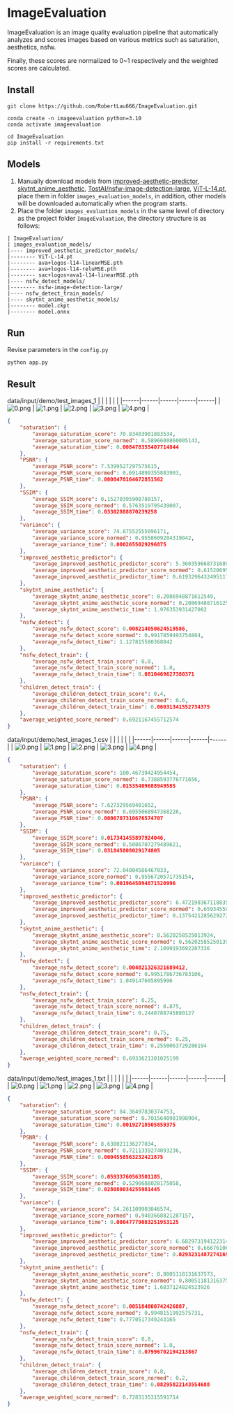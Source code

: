 # ImageEvaluation
ImageEvaluation is an image quality evaluation pipeline that automatically analyzes and scores images based on various metrics such as saturation, aesthetics, nsfw. 

Finally, these scores are normalized to 0~1 respectively and the weighted scores are calculated.
## Install
```shell
git clone https://github.com/RobertLau666/ImageEvaluation.git

conda create -n imageevaluation python=3.10
conda activate imageevaluation

cd ImageEvaluation
pip install -r requirements.txt
```
## Models
1. Manually download models from [improved-aesthetic-predictor](https://github.com/christophschuhmann/improved-aesthetic-predictor), [skytnt_anime_aesthetic](https://huggingface.co/skytnt/anime-aesthetic/tree/main), [TostAI/nsfw-image-detection-large](https://huggingface.co/TostAI/nsfw-image-detection-large/tree/main), [ViT-L-14.pt](https://openaipublic.azureedge.net/clip/models/b8cca3fd41ae0c99ba7e8951adf17d267cdb84cd88be6f7c2e0eca1737a03836/ViT-L-14.pt), place them in folder ```images_evaluation_models```, in addition, other models will be downloaded automatically when the program starts.
2. Place the folder ```images_evaluation_models``` in the same level of directory as the project folder ```ImageEvaluation```, the directory structure is as follows:
```
| ImageEvaluation/
| images_evaluation_models/
|---- improved_aesthetic_predictor_models/
|-------- ViT-L-14.pt
|-------- ava+logos-l14-linearMSE.pth
|-------- ava+logos-l14-reluMSE.pth
|-------- sac+logos+ava1-l14-linearMSE.pth
|---- nsfw_detect_models/
|-------- nsfw-image-detection-large/
|---- nsfw_detect_train_models/
|---- skytnt_anime_aesthetic_models/
|-------- model.ckpt
|-------- model.onnx
```
## Run
Revise parameters in the ```config.py```
```
python app.py
```
## Result
data/input/demo/test_images_1
|  |  |  |  |  |
|------|------|------|------|------|
| ![0.png](data/input/demo/test_images_1/0.png) | ![1.png](data/input/demo/test_images_1/1.png) | ![2.png](data/input/demo/test_images_1/2.png) | ![3.png](data/input/demo/test_images_1/3.png) | ![4.png](data/input/demo/test_images_1/4.png) | 
```json
{
    "saturation": {
        "average_saturation_score": 70.83403901883534,
        "average_saturation_score_normed": 0.5896600860005143,
        "average_saturation_time": 0.008478355407714844
    },
    "PSNR": {
        "average_PSNR_score": 7.5399527297575615,
        "average_PSNR_score_normed": 0.6914899355883903,
        "average_PSNR_time": 0.0008478164672851562
    },
    "SSIM": {
        "average_SSIM_score": 0.15270395908780157,
        "average_SSIM_score_normed": 0.5763519795439007,
        "average_SSIM_time": 0.03302888870239258
    },
    "variance": {
        "average_variance_score": 74.87552555096171,
        "average_variance_score_normed": 0.9558609204319042,
        "average_variance_time": 0.0002655029296875
    },
    "improved_aesthetic_predictor": {
        "average_improved_aesthetic_predictor_score": 5.3603596687316895,
        "average_improved_aesthetic_predictor_score_normed": 0.6152069520398721,
        "average_improved_aesthetic_predictor_time": 0.6193296432495117
    },
    "skytnt_anime_aesthetic": {
        "average_skytnt_anime_aesthetic_score": 0.2086948871612549,
        "average_skytnt_anime_aesthetic_score_normed": 0.2086948871612549,
        "average_skytnt_anime_aesthetic_time": 1.976353931427002
    },
    "nsfw_detect": {
        "average_nsfw_detect_score": 0.008214050624519586,
        "average_nsfw_detect_score_normed": 0.9917859493754804,
        "average_nsfw_detect_time": 1.127815580368042
    },
    "nsfw_detect_train": {
        "average_nsfw_detect_train_score": 0.0,
        "average_nsfw_detect_train_score_normed": 1.0,
        "average_nsfw_detect_train_time": 0.0810469627380371
    },
    "children_detect_train": {
        "average_children_detect_train_score": 0.4,
        "average_children_detect_train_score_normed": 0.6,
        "average_children_detect_train_time": 0.06031341552734375
    },
    "average_weighted_score_normed": 0.6921167455712574
}
```

data/input/demo/test_images_1.csv
|  |  |  |  |  |
|------|------|------|------|------|
| ![0.png](https://ali-us-sync-image.oss-us-east-1.aliyuncs.com/linky_imggen_ugc_fast/6153196_2130_26854028_1735193596652262465.webp) | ![1.png](https://ali-us-sync-image.oss-us-east-1.aliyuncs.com/linky_imggen_ugc_fast/6153196_2130_26854028_1735193596659913873.webp) | ![2.png](https://ali-us-sync-image.oss-us-east-1.aliyuncs.com/linky_imggen_ugc_fast/6153196_2130_26854028_1735193596621611725.webp) | ![3.png](https://ali-us-sync-image.oss-us-east-1.aliyuncs.com/linky_imggen_ugc_fast/6153196_2130_26854028_1735193596643293286.webp) | ![4.png](https://ali-us-sync-image.oss-us-east-1.aliyuncs.com/linky_imggen_ugc/6674062_2112_26854026_1735193594012334015.webp) | 
```json
{
    "saturation": {
        "average_saturation_score": 100.46739424954454,
        "average_saturation_score_normed": 0.7388593776771656,
        "average_saturation_time": 0.01535409688949585
    },
    "PSNR": {
        "average_PSNR_score": 7.627329569401652,
        "average_PSNR_score_normed": 0.6955068947368226,
        "average_PSNR_time": 0.0006707310676574707
    },
    "SSIM": {
        "average_SSIM_score": 0.017341455897924046,
        "average_SSIM_score_normed": 0.5086707279489621,
        "average_SSIM_time": 0.031845808029174805
    },
    "variance": {
        "average_variance_score": 72.04004586467033,
        "average_variance_score_normed": 0.9556720571735154,
        "average_variance_time": 0.0019645094871520996
    },
    "improved_aesthetic_predictor": {
        "average_improved_aesthetic_predictor_score": 6.4721983671188354,
        "average_improved_aesthetic_predictor_score_normed": 0.6593455872065112,
        "average_improved_aesthetic_predictor_time": 0.13754212856292725
    },
    "skytnt_anime_aesthetic": {
        "average_skytnt_anime_aesthetic_score": 0.5620258525013924,
        "average_skytnt_anime_aesthetic_score_normed": 0.5620258525013924,
        "average_skytnt_anime_aesthetic_time": 2.1099193692207336
    },
    "nsfw_detect": {
        "average_nsfw_detect_score": 0.004821326321689412,
        "average_nsfw_detect_score_normed": 0.9951786736783106,
        "average_nsfw_detect_time": 1.049147605895996
    },
    "nsfw_detect_train": {
        "average_nsfw_detect_train_score": 0.25,
        "average_nsfw_detect_train_score_normed": 0.875,
        "average_nsfw_detect_train_time": 0.2440788745880127
    },
    "children_detect_train": {
        "average_children_detect_train_score": 0.75,
        "average_children_detect_train_score_normed": 0.25,
        "average_children_detect_train_time": 0.2550063729286194
    },
    "average_weighted_score_normed": 0.6933621301025199
}
```

data/input/demo/test_images_1.txt
|  |  |  |  |  |
|------|------|------|------|------|
| ![0.png](https://ali-us-sync-image.oss-us-east-1.aliyuncs.com/linky_imggen_ugc/_2109_26853993_1735265741016577435.webp?x-oss-process=image/resize,w_1080/format,webp) | ![1.png](https://ali-us-sync-image.oss-us-east-1.aliyuncs.com/linky_imggen_ugc/_2109_26853993_1735295392767703058.webp?x-oss-process=image/resize,w_1080/format,webp) | ![2.png](https://ali-us-sync-image.oss-us-east-1.aliyuncs.com/linky_imggen_ugc/15090317_2109_26853955_1735265749151587895.webp?x-oss-process=image/resize,w_1080/format,webp) | ![3.png](https://ali-us-sync-image.oss-us-east-1.aliyuncs.com/linky_imggen_ugc/15090317_2109_26853955_1735295400758778905.webp?x-oss-process=image/resize,w_1080/format,webp) | ![4.png](https://ali-us-sync-image.oss-us-east-1.aliyuncs.com/linky_imggen_ugc_nsfw/14090351_2131_596325691_1735562780415595390.webp?x-oss-process=image/resize,w_1080/format,webp) | 
```json
{
    "saturation": {
        "average_saturation_score": 84.36497830374753,
        "average_saturation_score_normed": 0.7015640981998904,
        "average_saturation_time": 0.00192718505859375
    },
    "PSNR": {
        "average_PSNR_score": 8.638021136277034,
        "average_PSNR_score_normed": 0.7211339274093236,
        "average_PSNR_time": 0.0004558563232421875
    },
    "SSIM": {
        "average_SSIM_score": 0.05933760563501185,
        "average_SSIM_score_normed": 0.5296688028175058,
        "average_SSIM_time": 0.028080034255981445
    },
    "variance": {
        "average_variance_score": 54.261109903046574,
        "average_variance_score_normed": 0.9403668821287157,
        "average_variance_time": 0.00047779083251953125
    },
    "improved_aesthetic_predictor": {
        "average_improved_aesthetic_predictor_score": 6.682973194122314,
        "average_improved_aesthetic_predictor_score_normed": 0.6667610610557777,
        "average_improved_aesthetic_predictor_time": 0.02932314872741699
    },
    "skytnt_anime_aesthetic": {
        "average_skytnt_anime_aesthetic_score": 0.8005118131637573,
        "average_skytnt_anime_aesthetic_score_normed": 0.8005118131637573,
        "average_skytnt_anime_aesthetic_time": 1.6837124824523926
    },
    "nsfw_detect": {
        "average_nsfw_detect_score": 0.005184800742426887,
        "average_nsfw_detect_score_normed": 0.9948151992575731,
        "average_nsfw_detect_time": 0.7770517349243165
    },
    "nsfw_detect_train": {
        "average_nsfw_detect_train_score": 0.0,
        "average_nsfw_detect_train_score_normed": 1.0,
        "average_nsfw_detect_train_time": 0.07996702194213867
    },
    "children_detect_train": {
        "average_children_detect_train_score": 0.8,
        "average_children_detect_train_score_normed": 0.2,
        "average_children_detect_train_time": 0.08295822143554688
    },
    "average_weighted_score_normed": 0.7283135315591714
}
```